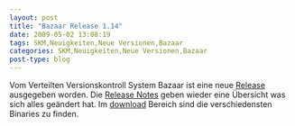 ```yaml
---
layout: post
title: "Bazaar Release 1.14"
date: 2009-05-02 13:08:19
tags: SKM,Neuigkeiten,Neue Versionen,Bazaar
categories: SKM,Neuigkeiten,Neue Versionen,Bazaar
post-type: blog
---
```

Vom Verteilten Versionskontroll System Bazaar ist eine neue [Release](http://bazaar-vcs.org) ausgegeben worden. 
Die [Release Notes](http://doc.bazaar-vcs.org/bzr.1.14/en/release-notes/NEWS.html#bzr-1-14) geben wieder eine Übersicht 
was sich alles geändert hat. Im [download](http://bazaar-vcs.org/Download) Bereich sind die verschiedensten Binaries zu finden.
